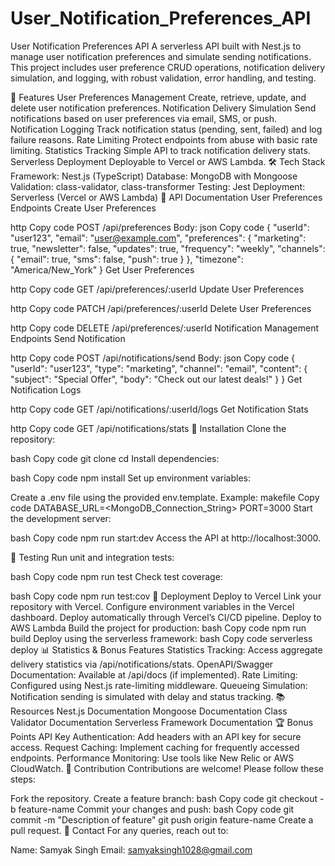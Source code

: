 # User_Notification_Preferences_API

User Notification Preferences API
A serverless API built with Nest.js to manage user notification preferences and simulate sending notifications. This project includes user preference CRUD operations, notification delivery simulation, and logging, with robust validation, error handling, and testing.

🚀 Features
User Preferences Management
Create, retrieve, update, and delete user notification preferences.
Notification Delivery Simulation
Send notifications based on user preferences via email, SMS, or push.
Notification Logging
Track notification status (pending, sent, failed) and log failure reasons.
Rate Limiting
Protect endpoints from abuse with basic rate limiting.
Statistics Tracking
Simple API to track notification delivery stats.
Serverless Deployment
Deployable to Vercel or AWS Lambda.
🛠️ Tech Stack
Framework: Nest.js (TypeScript)
Database: MongoDB with Mongoose
Validation: class-validator, class-transformer
Testing: Jest
Deployment: Serverless (Vercel or AWS Lambda)
📄 API Documentation
User Preferences Endpoints
Create User Preferences

http
Copy code
POST /api/preferences
Body:
json
Copy code
{
  "userId": "user123",
  "email": "user@example.com",
  "preferences": {
    "marketing": true,
    "newsletter": false,
    "updates": true,
    "frequency": "weekly",
    "channels": {
      "email": true,
      "sms": false,
      "push": true
    }
  },
  "timezone": "America/New_York"
}
Get User Preferences

http
Copy code
GET /api/preferences/:userId
Update User Preferences

http
Copy code
PATCH /api/preferences/:userId
Delete User Preferences

http
Copy code
DELETE /api/preferences/:userId
Notification Management Endpoints
Send Notification

http
Copy code
POST /api/notifications/send
Body:
json
Copy code
{
  "userId": "user123",
  "type": "marketing",
  "channel": "email",
  "content": {
    "subject": "Special Offer",
    "body": "Check out our latest deals!"
  }
}
Get Notification Logs

http
Copy code
GET /api/notifications/:userId/logs
Get Notification Stats

http
Copy code
GET /api/notifications/stats
🔧 Installation
Clone the repository:

bash
Copy code
git clone <repository-url>
cd <repository-name>
Install dependencies:

bash
Copy code
npm install
Set up environment variables:

Create a .env file using the provided env.template.
Example:
makefile
Copy code
DATABASE_URL=<MongoDB_Connection_String>
PORT=3000
Start the development server:

bash
Copy code
npm run start:dev
Access the API at http://localhost:3000.

🧪 Testing
Run unit and integration tests:

bash
Copy code
npm run test
Check test coverage:

bash
Copy code
npm run test:cov
🚀 Deployment
Deploy to Vercel
Link your repository with Vercel.
Configure environment variables in the Vercel dashboard.
Deploy automatically through Vercel’s CI/CD pipeline.
Deploy to AWS Lambda
Build the project for production:
bash
Copy code
npm run build
Deploy using the serverless framework:
bash
Copy code
serverless deploy
📊 Statistics & Bonus Features
Statistics Tracking: Access aggregate delivery statistics via /api/notifications/stats.
OpenAPI/Swagger Documentation: Available at /api/docs (if implemented).
Rate Limiting: Configured using Nest.js rate-limiting middleware.
Queueing Simulation: Notification sending is simulated with delay and status tracking.
📚 Resources
Nest.js Documentation
Mongoose Documentation
Class Validator Documentation
Serverless Framework Documentation
🏆 Bonus Points
API Key Authentication: Add headers with an API key for secure access.
Request Caching: Implement caching for frequently accessed endpoints.
Performance Monitoring: Use tools like New Relic or AWS CloudWatch.
🤝 Contribution
Contributions are welcome! Please follow these steps:

Fork the repository.
Create a feature branch:
bash
Copy code
git checkout -b feature-name
Commit your changes and push:
bash
Copy code
git commit -m "Description of feature"
git push origin feature-name
Create a pull request.
📧 Contact
For any queries, reach out to:

Name: Samyak Singh
Email: samyaksingh1028@gmail.com

